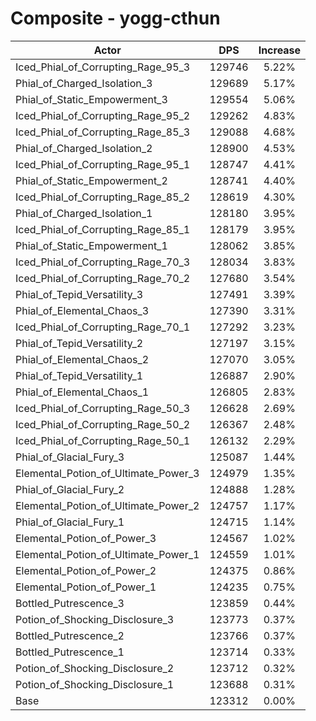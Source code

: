 # Composite - yogg-cthun
| Actor | DPS | Increase |
|---|:---:|:---:|
|Iced_Phial_of_Corrupting_Rage_95_3|129746|5.22%|
|Phial_of_Charged_Isolation_3|129689|5.17%|
|Phial_of_Static_Empowerment_3|129554|5.06%|
|Iced_Phial_of_Corrupting_Rage_95_2|129262|4.83%|
|Iced_Phial_of_Corrupting_Rage_85_3|129088|4.68%|
|Phial_of_Charged_Isolation_2|128900|4.53%|
|Iced_Phial_of_Corrupting_Rage_95_1|128747|4.41%|
|Phial_of_Static_Empowerment_2|128741|4.40%|
|Iced_Phial_of_Corrupting_Rage_85_2|128619|4.30%|
|Phial_of_Charged_Isolation_1|128180|3.95%|
|Iced_Phial_of_Corrupting_Rage_85_1|128179|3.95%|
|Phial_of_Static_Empowerment_1|128062|3.85%|
|Iced_Phial_of_Corrupting_Rage_70_3|128034|3.83%|
|Iced_Phial_of_Corrupting_Rage_70_2|127680|3.54%|
|Phial_of_Tepid_Versatility_3|127491|3.39%|
|Phial_of_Elemental_Chaos_3|127390|3.31%|
|Iced_Phial_of_Corrupting_Rage_70_1|127292|3.23%|
|Phial_of_Tepid_Versatility_2|127197|3.15%|
|Phial_of_Elemental_Chaos_2|127070|3.05%|
|Phial_of_Tepid_Versatility_1|126887|2.90%|
|Phial_of_Elemental_Chaos_1|126805|2.83%|
|Iced_Phial_of_Corrupting_Rage_50_3|126628|2.69%|
|Iced_Phial_of_Corrupting_Rage_50_2|126367|2.48%|
|Iced_Phial_of_Corrupting_Rage_50_1|126132|2.29%|
|Phial_of_Glacial_Fury_3|125087|1.44%|
|Elemental_Potion_of_Ultimate_Power_3|124979|1.35%|
|Phial_of_Glacial_Fury_2|124888|1.28%|
|Elemental_Potion_of_Ultimate_Power_2|124757|1.17%|
|Phial_of_Glacial_Fury_1|124715|1.14%|
|Elemental_Potion_of_Power_3|124567|1.02%|
|Elemental_Potion_of_Ultimate_Power_1|124559|1.01%|
|Elemental_Potion_of_Power_2|124375|0.86%|
|Elemental_Potion_of_Power_1|124235|0.75%|
|Bottled_Putrescence_3|123859|0.44%|
|Potion_of_Shocking_Disclosure_3|123773|0.37%|
|Bottled_Putrescence_2|123766|0.37%|
|Bottled_Putrescence_1|123714|0.33%|
|Potion_of_Shocking_Disclosure_2|123712|0.32%|
|Potion_of_Shocking_Disclosure_1|123688|0.31%|
|Base|123312|0.00%|
